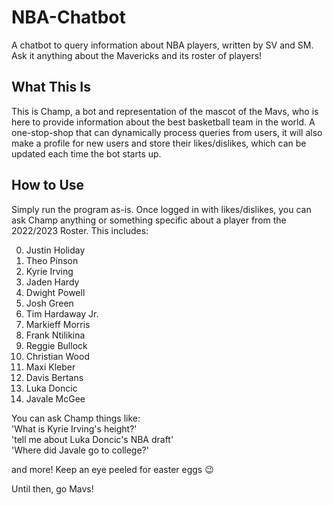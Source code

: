 # NBA-Chatbot
A chatbot to query information about NBA players, written by SV and SM. Ask it anything about the Mavericks and its roster of players!

## What This Is
This is Champ, a bot and representation of the mascot of the Mavs, who is here to provide information about the best basketball team in the world. A one-stop-shop that can dynamically process queries from users, it will also make a profile for new users and store their likes/dislikes, which can be updated each time the bot starts up. 

## How to Use
Simply run the program as-is. Once logged in with likes/dislikes, you can ask Champ anything or something specific about a player from the 2022/2023 Roster. This includes:
	
0. Justin Holiday	
1. Theo Pinson	
2. Kyrie Irving	
3. Jaden Hardy	
7. Dwight Powell	
8. Josh Green	
11. Tim Hardaway Jr.	
13. Markieff Morris	
21. Frank Ntilikina	
25. Reggie Bullock	
35. Christian Wood	
42. Maxi Kleber	
44. Davis Bertans	
77. Luka Doncic	
00. Javale McGee

You can ask Champ things like: 	
 'What is Kyrie Irving's height?' 	
 'tell me about Luka Doncic's NBA draft' 	
 'Where did Javale go to college?'

and more! Keep an eye peeled for easter eggs 😉

Until then, go Mavs!
